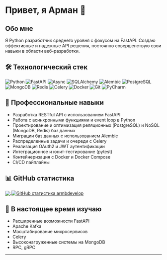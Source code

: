 # Привет, я Арман 👋

## Обо мне
Я Python разработчик среднего уровня с фокусом на FastAPI. Создаю эффективные и надежные API решения, постоянно совершенствую свои навыки в области веб-разработки.

## 🛠️ Технологический стек
![Python](https://img.shields.io/badge/-Python-3776AB?style=flat-square&logo=Python&logoColor=white)
![FastAPI](https://img.shields.io/badge/-FastAPI-009688?style=flat-square&logo=FastAPI&logoColor=white)
![Async](https://img.shields.io/badge/-Async-008080?style=flat-square&logo=python&logoColor=white)
![SQLAlchemy](https://img.shields.io/badge/-SQLAlchemy-D71F00?style=flat-square&logo=SQLAlchemy&logoColor=white)
![Alembic](https://img.shields.io/badge/-Alembic-7A1FA2?style=flat-square&logo=alembic&logoColor=white)
![PostgreSQL](https://img.shields.io/badge/-PostgreSQL-336791?style=flat-square&logo=PostgreSQL&logoColor=white)
![MongoDB](https://img.shields.io/badge/-MongoDB-47A248?style=flat-square&logo=mongodb&logoColor=white)
![Redis](https://img.shields.io/badge/-Redis-DC382D?style=flat-square&logo=Redis&logoColor=white)
![Celery](https://img.shields.io/badge/-Celery-37814A?style=flat-square&logo=celery&logoColor=white)
![Docker](https://img.shields.io/badge/-Docker-2496ED?style=flat-square&logo=Docker&logoColor=white)
![Git](https://img.shields.io/badge/-Git-F05032?style=flat-square&logo=git&logoColor=white)
![PyCharm](https://img.shields.io/badge/-PyCharm-000000?style=flat-square&logo=pycharm&logoColor=white)

## 💼 Профессиональные навыки
- Разработка RESTful API с использованием FastAPI
- Работа с асинхронными функциями и event loop в Python
- Проектирование и оптимизация реляционных (PostgreSQL) и NoSQL (MongoDB, Redis) баз данных
- Миграции баз данных с использованием Alembic
- Распределенные задачи и очереди с Celery
- Реализация OAuth2 и JWT аутентификации
- Интеграционное и юнит-тестирование (pytest)
- Контейнеризация с Docker и Docker Compose
- CI/CD пайплайны

## 📊 GitHub статистика
<a href="https://github.com/armbdevelop">
  <img align="center" src="https://github-readme-stats.vercel.app/api/top-langs/?username=armbdevelop&layout=compact&theme=dark&hide_border=true" />
</a>
<a href="https://github.com/armbdevelop">
  <img align="center" src="https://github-readme-stats.vercel.app/api?username=armbdevelop&show_icons=true&line_height=27&count_private=true&theme=dark&hide_border=true" alt="GitHub статистика armbdevelop" />
</a>



## 🌱 В настоящее время изучаю
- Расширенные возможности FastAPI
- Apache Kafka
- Масштабирование микросервисов
- Celery
- Высоконагруженные системы на MongoDB
- RPC, gRPC


---
